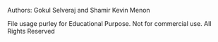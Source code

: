 Authors: Gokul Selveraj and Shamir Kevin Menon

File usage purley for Educational Purpose. Not for commercial use. All Rights Reserved
